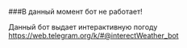 ###В данный момент бот не работает!

Данный бот выдает интерактивную погоду 
https://web.telegram.org/k/#@interectWeather_bot
